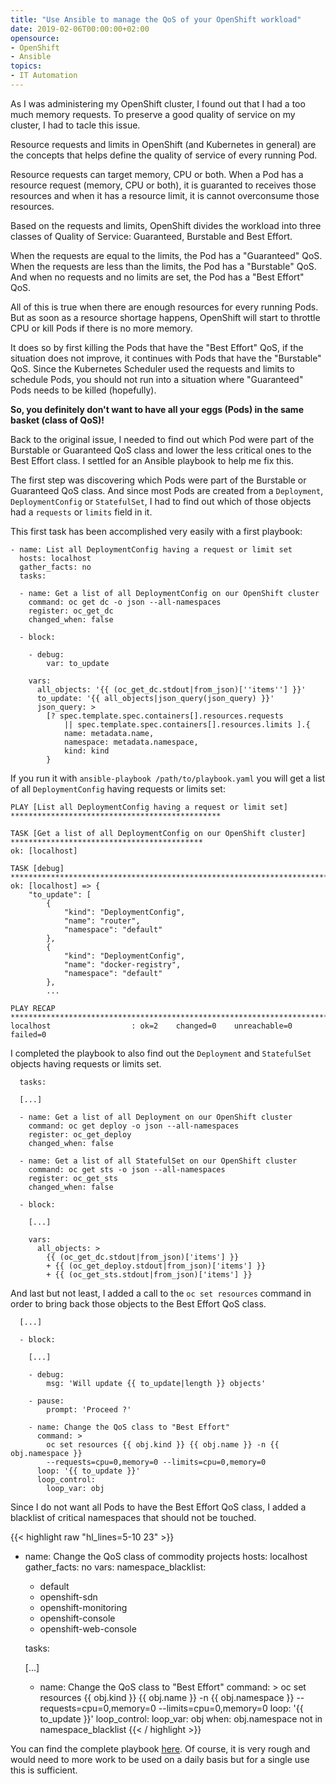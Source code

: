 ```yaml
---
title: "Use Ansible to manage the QoS of your OpenShift workload"
date: 2019-02-06T00:00:00+02:00
opensource: 
- OpenShift
- Ansible
topics:
- IT Automation
---
```


As I was administering my OpenShift cluster, I found out that I had a too
much memory requests. To preserve a good quality of service on my cluster,
I had to tacle this issue.

<!--more-->

Resource requests and limits in OpenShift (and Kubernetes in general) are
the concepts that helps define the quality of service of every running Pod.

Resource requests can target memory, CPU or both. When a Pod has a
resource request (memory, CPU or both), it is guaranted to receives those
resources and when it has a resource limit, it is cannot overconsume those
resources.

Based on the requests and limits, OpenShift divides the workload into three
classes of Quality of Service: Guaranteed, Burstable and Best Effort.

When the requests are equal to the limits, the Pod has a "Guaranteed" QoS.
When the requests are less than the limits, the Pod has a "Burstable" QoS.
And when no requests and no limits are set, the Pod has a "Best Effort" QoS.

All of this is true when there are enough resources for every running Pods.
But as soon as a resource shortage happens, OpenShift will start to throttle
CPU or kill Pods if there is no more memory.

It does so by first killing the Pods that have the "Best Effort" QoS, if the
situation does not improve, it continues with Pods that have the "Burstable"
QoS. Since the Kubernetes Scheduler used the requests and limits to schedule
Pods, you should not run into a situation where "Guaranteed" Pods needs to be
killed (hopefully).

**So, you definitely don't want to have all your eggs (Pods) in the same basket
(class of QoS)!**

Back to the original issue, I needed to find out which Pod were part of the
Burstable or Guaranteed QoS class and lower the less critical ones to the Best
Effort class. I settled for an Ansible playbook to help me fix this.

The first step was discovering which Pods were part of the Burstable or
Guaranteed QoS class. And since most Pods are created from a `Deployment`,
`DeploymentConfig` or `StatefulSet`, I had to find out which of those objects
had a `requests` or `limits` field in it.

This first task has been accomplished very easily with a first playbook:

```raw
- name: List all DeploymentConfig having a request or limit set
  hosts: localhost
  gather_facts: no
  tasks:

  - name: Get a list of all DeploymentConfig on our OpenShift cluster
    command: oc get dc -o json --all-namespaces
    register: oc_get_dc
    changed_when: false

  - block:

    - debug:
        var: to_update

    vars:
      all_objects: '{{ (oc_get_dc.stdout|from_json)[''items''] }}'
      to_update: '{{ all_objects|json_query(json_query) }}'
      json_query: >
        [? spec.template.spec.containers[].resources.requests
            || spec.template.spec.containers[].resources.limits ].{
            name: metadata.name,
            namespace: metadata.namespace,
            kind: kind
        }
```

If you run it with `ansible-playbook /path/to/playbook.yaml` you will get a list
of all `DeploymentConfig` having requests or limits set:

```raw
PLAY [List all DeploymentConfig having a request or limit set] ***********************************************

TASK [Get a list of all DeploymentConfig on our OpenShift cluster] *******************************************
ok: [localhost]

TASK [debug] *************************************************************************************************
ok: [localhost] => {
    "to_update": [
        {
            "kind": "DeploymentConfig",
            "name": "router",
            "namespace": "default"
        },
        {
            "kind": "DeploymentConfig",
            "name": "docker-registry",
            "namespace": "default"
        },
        ...

PLAY RECAP ***************************************************************************************************
localhost                  : ok=2    changed=0    unreachable=0    failed=0
```

I completed the playbook to also find out the `Deployment` and `StatefulSet`
objects having requests or limits set.

```raw
  tasks:

  [...]

  - name: Get a list of all Deployment on our OpenShift cluster
    command: oc get deploy -o json --all-namespaces
    register: oc_get_deploy
    changed_when: false

  - name: Get a list of all StatefulSet on our OpenShift cluster
    command: oc get sts -o json --all-namespaces
    register: oc_get_sts
    changed_when: false

  - block:

    [...]

    vars:
      all_objects: >
        {{ (oc_get_dc.stdout|from_json)['items'] }}
        + {{ (oc_get_deploy.stdout|from_json)['items'] }}
        + {{ (oc_get_sts.stdout|from_json)['items'] }}
```

And last but not least, I added a call to the `oc set resources` command
in order to bring back those objects to the Best Effort QoS class.

```raw
  [...]

  - block:

    [...]

    - debug:
        msg: 'Will update {{ to_update|length }} objects'

    - pause:
        prompt: 'Proceed ?'

    - name: Change the QoS class to "Best Effort"
      command: >
        oc set resources {{ obj.kind }} {{ obj.name }} -n {{ obj.namespace }}
        --requests=cpu=0,memory=0 --limits=cpu=0,memory=0
      loop: '{{ to_update }}'
      loop_control:
        loop_var: obj
```

Since I do not want all Pods to have the Best Effort QoS class, I added a
blacklist of critical namespaces that should not be touched.

{{< highlight raw "hl_lines=5-10 23" >}}
- name: Change the QoS class of commodity projects
  hosts: localhost
  gather_facts: no
  vars:
    namespace_blacklist:
    - default
    - openshift-sdn
    - openshift-monitoring
    - openshift-console
    - openshift-web-console

  tasks:

    [...]

    - name: Change the QoS class to "Best Effort"
      command: >
        oc set resources {{ obj.kind }} {{ obj.name }} -n {{ obj.namespace }}
        --requests=cpu=0,memory=0 --limits=cpu=0,memory=0
      loop: '{{ to_update }}'
      loop_control:
        loop_var: obj
      when: obj.namespace not in namespace_blacklist
{{< / highlight >}}

You can find the complete playbook [here](change-qos.yaml). Of course, it is
very rough and would need to more work to be used on a daily basis but for a
single use this is sufficient.
